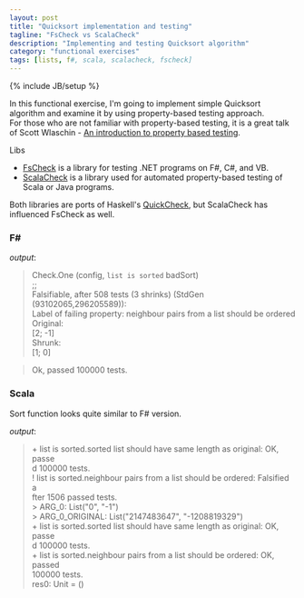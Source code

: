 ```yaml
---
layout: post
title: "Quicksort implementation and testing"
tagline: "FsCheck vs ScalaCheck"
description: "Implementing and testing Quicksort algorithm"
category: "functional exercises" 
tags: [lists, f#, scala, scalacheck, fscheck]
---
```

{% include JB/setup %}

In this functional exercise, I'm going to implement simple Quicksort algorithm and examine it by using property-based testing approach.  
For those who are not familiar with property-based testing, it is a great talk of Scott Wlaschin - [An introduction to property based testing](https://fsharpforfunandprofit.com/posts/property-based-testing/).  
  
Libs  
- [FsCheck](https://github.com/fscheck/FsCheck) is a library for testing .NET programs on F#, C#, and VB.  
- [ScalaCheck](https://github.com/rickynils/scalacheck) is a library used for automated property-based testing of Scala or Java programs.  
  
Both libraries are ports of Haskell's [QuickCheck](http://www.cse.chalmers.se/~rjmh/QuickCheck/), but ScalaCheck has influenced FsCheck as well.
  
  
### F&#35;  
<script src="https://gist.github.com/dkholod/c9c6f3b711c7c3ffeed81de4dcafa29c.js"></script>
_output_:  
> Check.One (config, ``list is sorted`` badSort)  
;;  
Falsifiable, after 508 tests (3 shrinks) (StdGen (93102065,296205589)):  
Label of failing property: neighbour pairs from a list should be ordered  
Original:  
[2; -1]  
Shrunk:  
[1; 0]  

> Ok, passed 100000 tests.  
  
### Scala  

Sort function looks quite similar to F# version.   
<script src="https://gist.github.com/dkholod/62a56c611ec035993d78d0f0877dff5b.js"></script>  
  
_output_:  
> \+ list is sorted.sorted list should have same length as original: OK, passe  
  d 100000 tests.  
! list is sorted.neighbour pairs from a list should be ordered: Falsified a  
  fter 1506 passed tests.  
\> ARG_0: List("0", "-1")  
\> ARG_0_ORIGINAL: List("2147483647", "-1208819329")  
\+ list is sorted.sorted list should have same length as original: OK, passe  
  d 100000 tests.  
\+ list is sorted.neighbour pairs from a list should be ordered: OK, passed  
  100000 tests.  
res0: Unit = ()  
  
  
